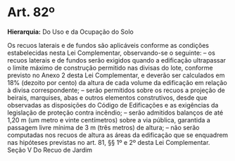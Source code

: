 # Art. 82º

**Hierarquia:** Do Uso e da Ocupação do Solo

Os recuos laterais e de fundos são aplicáveis conforme as condições estabelecidas nesta Lei Complementar, observando-se o seguinte:
– os recuos laterais e de fundos serão exigidos quando a edificação ultrapassar o limite máximo de construção permitido nas divisas do lote, conforme previsto no Anexo 2 desta
Lei Complementar, e deverão ser calculados em 18% (dezoito por cento) da altura de cada volume da edificação em relação à divisa correspondente;
– serão permitidos sobre os recuos a projeção de beirais, marquises, abas e outros elementos construtivos, desde que observadas as disposições do Código de Edificações e as exigências da legislação de proteção contra incêndio;
– serão admitidos balanços de até 1,20 m (um metro e vinte centímetros) sobre a via pública, garantida a passagem livre mínima de 3 m (três metros) de altura;
– não serão computadas nos recuos de altura as áreas da edificação que se enquadrem nas hipóteses previstas no art. 81, §§ 1º e 2º desta Lei Complementar.
Seção V
Do Recuo de Jardim






